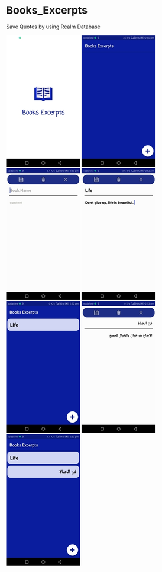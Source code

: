# Books_Excerpts
Save Quotes by using Realm Database

![alt text](https://github.com/AhmedOmr/Books_Excerpts/blob/master/screen%20(1).jpg)
![alt text](https://github.com/AhmedOmr/Books_Excerpts/blob/master/screen%20(2).jpg)
![alt text](https://github.com/AhmedOmr/Books_Excerpts/blob/master/screen%20(3).jpg)
![alt text](https://github.com/AhmedOmr/Books_Excerpts/blob/master/screen%20(4).jpg)
![alt text](https://github.com/AhmedOmr/Books_Excerpts/blob/master/screen%20(5).jpg)
![alt text](https://github.com/AhmedOmr/Books_Excerpts/blob/master/screen%20(6).jpg)
![alt text](https://github.com/AhmedOmr/Books_Excerpts/blob/master/screen%20(7).jpg)

